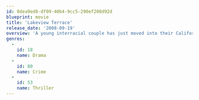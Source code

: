 ```yaml
---
id: 0dea9ed8-df09-40b4-9cc5-290ef200d92d
blueprint: movie
title: 'Lakeview Terrace'
release_date: '2008-09-19'
overview: 'A young interracial couple has just moved into their California dream home when they become the target of their next-door neighbor, who disapproves of their relationship. A tightly wound LAPD officer has appointed himself the watchdog of the neighborhood. His nightly foot patrols and overly watchful eyes bring comfort to some, but he becomes increasingly aggressive to the newlyweds. These persistent intrusions into their lives cause the couple to fight back.'
genres:
  -
    id: 18
    name: Drama
  -
    id: 80
    name: Crime
  -
    id: 53
    name: Thriller
---
```

